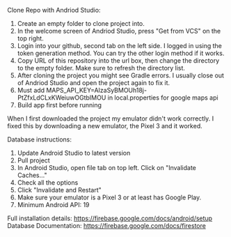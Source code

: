 Clone Repo with Andriod Studio:
1. Create an empty folder to clone project into.
2. In the welcome screen of Andriod Studio, press "Get from VCS" on the top right.
3. Login into your github, second tab on the left side. I logged in using the token generation method. You can try the other login method if it works.
4. Copy URL of this repository into the url box, then change the directory to the empty folder. Make sure to refresh the directory list.
5. After cloning the project you might see Gradle errors. I usually close out of Andriod Studio and open the project again to fix it.
6. Must add MAPS_API_KEY=AIzaSyBMOUh18j-PtZfxLdCLxKWeiuwOGtbIMOU in local.properties for google maps api
7. Build app first before running

When I first downloaded the project my emulator didn't work correctly. I fixed this by downloading a new emulator, the Pixel 3 and it worked.


Database instructions:
1. Update Android Studio to latest version 
2. Pull project
3. In Android Studio, open file tab on top left. Click on "Invalidate Caches..."
4. Check all the options
5. Click "Invalidate and Restart"
6. Make sure your emulator is a Pixel 3 or at least has Google Play.
7. Minimum Android API: 19

Full installation details: https://firebase.google.com/docs/android/setup \
Database Documentation: https://firebase.google.com/docs/firestore
